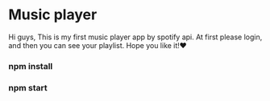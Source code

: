 # Music player
Hi guys,
This is my first music player app by spotify api.
At first please login, and then you can see your playlist.
Hope you like it!❤️

### npm install
### npm start